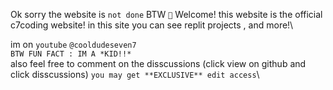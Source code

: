Ok sorry the website is `not done` BTW
`🚧`
Welcome! this website is the official c7coding website! in this site you can see replit projects , and more!\

im on `youtube` `@cooldudeseven7`\
`BTW FUN FACT : IM A *KID!!*`\
also feel free to comment on the disscussions (click view  on github and click disscussions) `you may get **EXCLUSIVE** edit access`\
